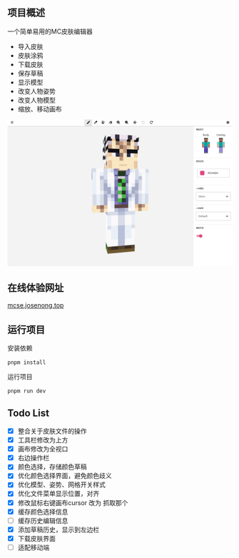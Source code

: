 ## 项目概述

一个简单易用的MC皮肤编辑器

- 导入皮肤
- 皮肤涂鸦
- 下载皮肤
- 保存草稿
- 显示模型
- 改变人物姿势
- 改变人物模型
- 缩放、移动画布

![Alt text](/public/show.png)

## 在线体验网址

[mcse.josenong.top](http://mcse.josenong.top) 

## 运行项目

安装依赖

```
pnpm install
```

运行项目

```
pnpm run dev
```

## Todo List

- [x] 整合关于皮肤文件的操作
- [x] 工具栏修改为上方
- [x] 画布修改为全视口
- [x] 右边操作栏
- [x] 颜色选择，存储颜色草稿
- [x] 优化颜色选择界面，避免颜色歧义
- [x] 优化模型、姿势、网格开关样式
- [x] 优化文件菜单显示位置，对齐
- [x] 修改鼠标右键画布cursor 改为 抓取那个
- [x] 缓存颜色选择信息
- [ ] 缓存历史编辑信息
- [x] 添加草稿历史，显示到左边栏
- [x] 下载皮肤界面
- [ ] 适配移动端
